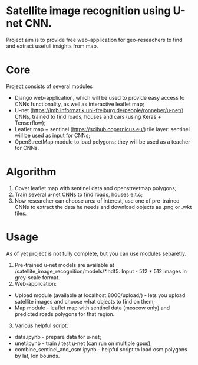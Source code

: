 # Satellite image recognition using U-net CNN.

Project aim is to provide free web-application for geo-reseachers to find and extract usefull insights from map.

# Core 

Project consists of several modules

* Django web-application, which will be used to provide easy access to CNNs functionality, as well as interactive leaflet map;
* U-net (https://lmb.informatik.uni-freiburg.de/people/ronneber/u-net/) CNNs, trained to find roads, houses and cars (using Keras + Tensorflow);
* Leaflet map + sentinel (https://scihub.copernicus.eu/) tile layer: sentinel will be used as input for CNNs;
* OpenStreetMap module to load polygons: they will be used as a teacher for CNNs.

# Algorithm

1. Cover leaflet map with sentinel data and openstreetmap polygons;
2. Train several u-net CNNs to find roads, houses e.t.c;
3. Now researcher can choose area of interest, use one of pre-trained CNNs to extract the data he needs and download objects as .png or .wkt files.

# Usage

As of yet project is not fully complete, but you can use modules separetly.

1. Pre-trained u-net models are available at /satellite_image_recognition/models/*.hdf5. Input - 512 * 512 images in grey-scale format.
2. Web-application:
  * Upload module (available at localhost:8000/upload/) - lets you upload satellite images and choose what objects to find on them;
  * Map module - leaflet map with sentinel data (moscow only) and predicted roads polygons for that region.
3. Various helpful script:
  * data.ipynb - prepare data for u-net;
  * unet.ipynb - train / test u-net (can run on multiple gpus);
  * combine_sentinel_and_osm.ipynb - helpful script to load osm polygons by lat, lon bounds.


